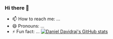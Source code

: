 ### Hi there 👋

<!-- - 🔭 I’m currently working on Web Development
- 🌱 I’m currently learning Machine Learning
- 👯 I’m looking to collaborate on ...
- 🤔 I’m looking for help with ...
- 💬 Ask me about ... -->
- 📫 How to reach me: ...
- 😄 Pronouns: ...
- ⚡ Fun fact: ...
[![Daniel Davidraj's GitHub stats](https://github-readme-stats.vercel.app/api?username=danieldavidraj&show_icons=true)](https://github.com/anuraghazra/github-readme-stats)
